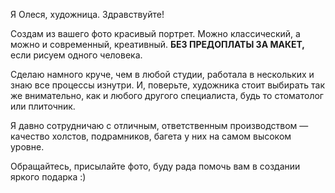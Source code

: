 Я Олеся, художница. Здравствуйте!

Создам из вашего фото красивый портрет. Можно классический, а можно и современный, креативный. **БЕЗ ПРЕДОПЛАТЫ ЗА МАКЕТ,** если рисуем одного человека.

Сделаю намного круче, чем в любой студии, работала в нескольких и знаю все процессы изнутри. И, поверьте, художника стоит выбирать так же внимательно, 
как и любого другого специалиста, будь то стоматолог или плиточник.

Я давно сотрудничаю с отличным, ответственным производством — качество холстов, подрамников, багета у них на самом высоком уровне.

Обращайтесь, присылайте фото, буду рада помочь вам в создании яркого подарка :)